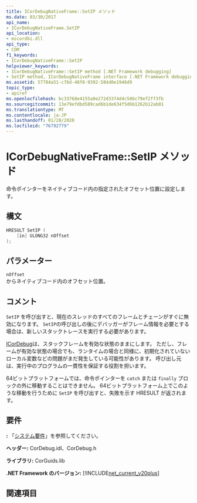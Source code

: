 ```yaml
---
title: ICorDebugNativeFrame::SetIP メソッド
ms.date: 03/30/2017
api_name:
- ICorDebugNativeFrame.SetIP
api_location:
- mscordbi.dll
api_type:
- COM
f1_keywords:
- ICorDebugNativeFrame::SetIP
helpviewer_keywords:
- ICorDebugNativeFrame::SetIP method [.NET Framework debugging]
- SetIP method, ICorDebugNativeFrame interface [.NET Framework debugging]
ms.assetid: 57784a51-c76d-48f8-9392-584d0e1946d9
topic_type:
- apiref
ms.openlocfilehash: bc33768e4155a0e272d3374d4c586c79ef2ff3fb
ms.sourcegitcommit: 13e79efdbd589cad6b1de634f5d6b1262b12ab01
ms.translationtype: MT
ms.contentlocale: ja-JP
ms.lasthandoff: 01/28/2020
ms.locfileid: "76792779"
---
```

# <a name="icordebugnativeframesetip-method"></a>ICorDebugNativeFrame::SetIP メソッド
命令ポインターをネイティブコード内の指定されたオフセット位置に設定します。  
  
## <a name="syntax"></a>構文  
  
```cpp  
HRESULT SetIP (  
    [in] ULONG32 nOffset  
);  
```  
  
## <a name="parameters"></a>パラメーター  
 `nOffset`  
 からネイティブコード内のオフセット位置。  
  
## <a name="remarks"></a>コメント  
 `SetIP` を呼び出すと、現在のスレッドのすべてのフレームとチェーンがすぐに無効になります。 `SetIP`の呼び出しの後にデバッガーがフレーム情報を必要とする場合は、新しいスタックトレースを実行する必要があります。  
  
 [ICorDebug](icordebug-interface.md)は、スタックフレームを有効な状態のままにします。 ただし、フレームが有効な状態の場合でも、ランタイムの場合と同様に、初期化されていないローカル変数などの問題がまだ発生している可能性があります。 呼び出し元は、実行中のプログラムの一貫性を保証する役割を担います。  
  
 64ビットプラットフォームでは、命令ポインターを `catch` または `finally` ブロックの外に移動することはできません。 64ビットプラットフォーム上でこのような移動を行うために `SetIP` を呼び出すと、失敗を示す HRESULT が返されます。  
  
## <a name="requirements"></a>要件  
 **:** 「[システム要件](../../../../docs/framework/get-started/system-requirements.md)」を参照してください。  
  
 **ヘッダー:** CorDebug.idl、CorDebug.h  
  
 **ライブラリ:** CorGuids.lib  
  
 **.NET Framework のバージョン:** [!INCLUDE[net_current_v20plus](../../../../includes/net-current-v20plus-md.md)]  
  
## <a name="see-also"></a>関連項目
